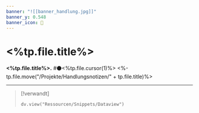 ```yaml
---
banner: "![[banner_handlung.jpg]]"
banner_y: 0.548
banner_icon: 🙌
---
```


# <%tp.file.title%>

**<%tp.file.title%>.** #⚫<%tp.file.cursor(1)%>
<%-tp.file.move("/Projekte/Handlungsnotizen/" + tp.file.title)%>

---

> [!verwandt]
> ```dataviewjs
> dv.view("Ressourcen/Snippets/Dataview")
> ```